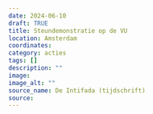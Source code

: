 ```yaml
---
date: 2024-06-10
draft: TRUE
title: Steundemonstratie op de VU
location: Amsterdam
coordinates: 
category: acties
tags: []
description: ""
image: 
image_alt: ""
source_name: De Intifada (tijdschrift)
source: 
---
```

